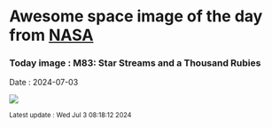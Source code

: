 
# Awesome space image of the day from [NASA](https://api.nasa.gov/)

### Today image : M83: Star Streams and a Thousand Rubies
Date : 2024-07-03

![](https://apod.nasa.gov/apod/image/2407/DeepM83ThousandRubyGalaxy1024.jpg)

<small>Latest update : Wed Jul  3 08:18:12 2024</small>
        